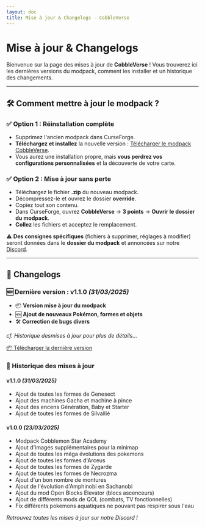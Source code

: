 ```yaml
---
layout: doc
title: Mise à jour & Changelogs - CobbleVerse
---
```


# Mise à jour & Changelogs

Bienvenue sur la page des mises à jour de **CobbleVerse** ! Vous trouverez ici les dernières versions du modpack, comment les installer et un historique des changements.

---

## 🛠️ Comment mettre à jour le modpack ?

### ✅ Option 1 : Réinstallation complète

- Supprimez l'ancien modpack dans CurseForge.
- **Téléchargez et installez** la nouvelle version : [Télécharger le modpack CobbleVerse](/modpack.zip).
- Vous aurez une installation propre, mais **vous perdrez vos configurations personnalisées** et la découverte de votre carte.

### ✅ Option 2 : Mise à jour sans perte

- Téléchargez le fichier **.zip** du nouveau modpack.
- Décompressez-le et ouvrez le dossier **override**.
- Copiez tout son contenu.
- Dans CurseForge, ouvrez **CobbleVerse** → **3 points** → **Ouvrir le dossier du modpack**.
- **Collez** les fichiers et acceptez le remplacement.

⚠️ **Des consignes spécifiques** (fichiers à supprimer, réglages à modifier) seront données dans le **dossier du modpack** et annoncées sur notre [Discord](https://discord.gg/AuSbtGFWnk).

---

## 📜 Changelogs

### 🆕 Dernière version : **v1.1.0** _(31/03/2025)_

- 📦 **Version mise à jour du modpack**
- 🆕 **Ajout de nouveaux Pokémon, formes et objets**
- 🛠️ **Correction de bugs divers**

_cf. Historique desmises à jour pour plus de détails..._

[📦 Télécharger la dernière version](/modpack.zip)

### 📜 Historique des mises à jour

#### **v1.1.0** _(31/03/2025)_

- Ajout de toutes les formes de Genesect
- Ajout des machines Gacha et machine à pince
- Ajout des encens Génération, Baby et Starter
- Ajout de toutes les formes de Silvallié

#### **v1.0.0** _(23/03/2025)_

- Modpack Cobblemon Star Academy
- Ajout d'images supplémentaires pour la minimap
- Ajout de toutes les méga évolutions des pokemons
- Ajout de toutes les formes d'Arceus
- Ajout de toutes les formes de Zygarde
- Ajout de toutes les formes de Necrozma
- Ajout d'un bon nombre de montures
- Ajout de l'évolution d'Amphinobi en Sachanobi
- Ajout du mod Open Blocks Elevator (blocs ascenceurs)
- Ajout de différents mods de QOL (combats, TV fonctionnelles)
- Fix différents pokemons aquatiques ne pouvant pas respirer sous l'eau
<!--

#### **v1.X.X** _(date)_

- … -->

_Retrouvez toutes les mises à jour sur notre Discord !_

